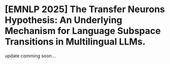 # [EMNLP 2025] The Transfer Neurons Hypothesis: An Underlying Mechanism for Language Subspace Transitions in Multilingual LLMs.

update comming soon...

